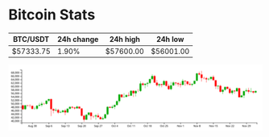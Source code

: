 # Bitcoin Stats

BTC/USDT|24h change|24h high|24h low|
|---|---|---|---|
|$57333.75|1.90%|$57600.00|$56001.00|

<img src="./chart.svg">
